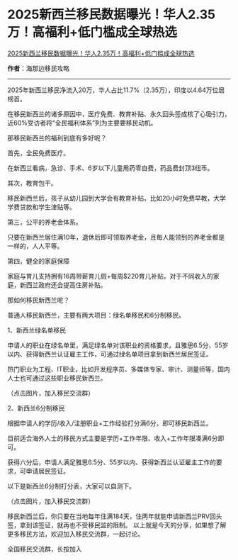 # 2025新西兰移民数据曝光！华人2.35万！高福利+低门槛成全球热选

[2025新西兰移民数据曝光！华人2.35万！高福利+低门槛成全球热选](https://mp.weixin.qq.com/s/XVcseOpL-iRm1YvGL24SFg)

**作者**：海那边移民攻略

---

2025年新西兰移民净流入20万，华人占比11.7%（2.35万），印度以4.64万位居榜首。

在移民新西兰的诸多原因中，医疗免费、教育补贴、永久回头签成核了心吸引力，近60%受访者将“全民福利体系”列为主要要移民动机。  

那移民新西兰的福利到底有多好呢？

首先，全民免费医疗。

在新西兰看病，急诊、手术、6岁以下儿童用药零自费，药品费封顶3纽币。  

其次，教育包干。

移民新西兰后，孩子从幼儿园到大学会有教育补贴，比如20小时免费早教，大学学费贷款和学生津贴等。

第三，公平的养老金体系。

只要在新西兰居住满10年，退休后即可领取养老金，且每人能领到的养老金都是一样的，人人平等。

第四，健全的家庭保障

家庭与育儿支持拥有16周带薪育儿假+每周$220育儿补贴，对于不同收入的家庭，新西兰政府还会提高住房补贴。

那如何移民新西兰呢？

普通人移民新西兰，主要有两大项目：绿名单移民和6分制移民。

1、新西兰绿名单移民

申请人的职业在绿名单里，满足绿名单对该职业的资格要求，且雅思6.5分、55岁以内、获得新西兰认证雇主工作，可通过绿名单项目拿到新西兰居民签证。

热门职业为工程、IT职业，比如开发程序员、多媒体专家、审计、测量师等，国内人士也可通过这些职业移民新西兰。

（点击图片，加入移民交流群）

2、新西兰6分制移民

根据申请人的学历/收入/注册职业+工作经验打分满6分，即可移民新西兰。

目前适合海外人士的移民方式主要是学历+工作年限、收入+工作年限凑满6分即可。

获得六分后，申请人满足雅思6.5分、55岁以内、获得新西兰认证雇主工作的要求，可申请居民签证。

以下是新西兰6分制打分表，大家可以自测下。



（点击图片，加入移民交流群）


移民新西兰后，你只要在当地每年住满184天，住两年就能申请新西兰PRV回头签，拿到该签证，就再也不受移民监的限制。
以上就是今天的分享，如果想了解更多移民方法，欢迎加入移民交流群，一起讨论。

全国移民交流群，长按加入